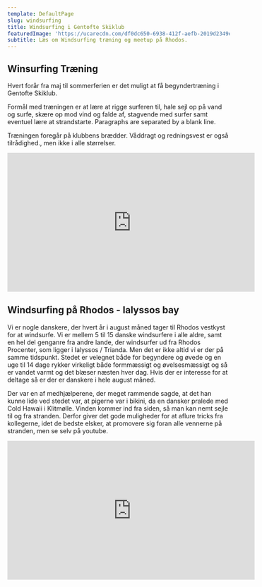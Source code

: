 ```yaml
---
template: DefaultPage
slug: windsurfing
title: Windsurfing i Gentofte Skiklub
featuredImage: 'https://ucarecdn.com/df0dc650-6938-412f-aefb-2019d2349e13/'
subtitle: Læs om Windsurfing træning og meetup på Rhodos.
---
```

## Winsurfing Træning
Hvert forår fra maj til sommerferien er det muligt at få begyndertræning i Gentofte Skiklub.

Formål med træningen er at lære at rigge surferen til, hale sejl op på vand og surfe, skære op mod vind og falde af, stagvende med surfer samt eventuel lære at strandstarte.
Paragraphs are separated by a blank line.

Træningen foregår på klubbens brædder. Våddragt og redningsvest er også tilrådighed., men ikke i alle størrelser.
  <iframe width="560" height="315"
  src="https://www.youtube.com/embed/OnwR4p9uXw4" frameborder="0"
  allow="autoplay; encrypted-media" allowfullscreen></iframe>

 ## Windsurfing på Rhodos - Ialyssos bay

Vi er nogle danskere, der hvert år i august måned tager til Rhodos vestkyst for at windsurfe. Vi er mellem 5 til 15 danske windsurfere i alle aldre, samt en hel del genganre fra andre lande, der windsurfer ud fra Rhodos Procenter, som ligger i Ialyssos / Trianda. Men det er ikke altid vi er der på samme tidspunkt. Stedet er velegnet både for begyndere og øvede og en uge til 14 dage rykker virkeligt både formmæssigt og øvelsesmæssigt og så er vandet varmt og det blæser næsten hver dag. Hvis der er interesse for at deltage så er der er danskere i hele august måned.

Der var en af medhjælperene, der meget rammende sagde, at det han kunne lide ved stedet var, at pigerne var i bikini, da en dansker pralede med Cold Hawaii i Klitmølle. Vinden kommer ind fra siden, så man kan nemt sejle til og fra stranden. Derfor giver det gode muligheder for at aflure tricks fra kollegerne, idet de bedste elsker, at promovere sig foran alle vennerne på stranden, men se selv på youtube.
<iframe width="560" height="315" src="https://www.youtube.com/embed/lvww9cl0p6U" frameborder="0" allow="accelerometer; autoplay; encrypted-media; gyroscope; picture-in-picture" allowfullscreen></iframe>
